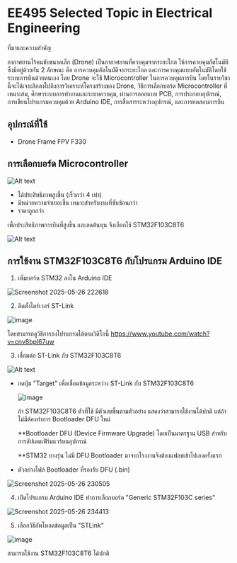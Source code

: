 # EE495 Selected Topic in Electrical Engineering 

ที่มาและความสำคัญ 

อากาศยานไร้คนขับขนาดเล็ก (Drone) เป็นอากาศยานที่ควบคุมจากระยะไกล ใช้การควบคุมอัตโนมัติซึ่งมีอยู่ด้วยกัน 2 ลักษณะ คือ การควบคุมอัตโนมัติจากระยะไกล และการควบคุมแบบอัตโนมัติโดยใช้ระบบการบินด้วยตนเอง โดย Drone จะใช้ Microcontroller ในการควบคุมการบิน โดยในรายวิชานี้จะได้เจาะลึกลงไปถึงการวิเคราะห์โครงสร้างของ Drone, วิธีการเลือกบอร์ด Microcontroller ที่เหมาะสม, ศึกษาระบบการทำงานและระบบควบคุม, ผ่านการออกแบบ PCB, การประกอบอุปกรณ์, การเขียนโปรแกรมควบคุมด้วย Arduino IDE, การสื่อสารระหว่างอุปกรณ์, และการทดสอบการบิน

## อุปกรณ์ที่ใช้
* Drone Frame FPV F330






















## การเลือกบอร์ด Microcontroller
![Alt text](https://miro.medium.com/v2/resize:fit:720/format:webp/1*lH13bx-OzuJKV9nAXCYbXw.png)
* ได้ประสิทธิภาพสูงขึ้น (เร็วกว่า 4 เท่า)
* มีหน่วยความจำเยอะขึ้น เหมาะสำหรับงานที่ซับซ้อนกว่า
* ราคาถูกกว่า

เพื่อประสิทธิภาพการบินที่สูงขึ้น และลดต้นทุน จึงเลือกใช้ STM32F103C8T6

![Alt text](https://os.mbed.com/media/uploads/hudakz/stm32f103c8t6_pinout_voltage01.png)

## การใช้งาน STM32F103C8T6 กับโปรแกรม Arduino IDE

1. เพิ่มบอร์ด STM32 ลงใน Arduino IDE
  
  ![Screenshot 2025-05-26 222618](https://github.com/user-attachments/assets/bbcbdefb-4a36-4d3a-a4e9-fc942d580d7a)
  
2. ติดตั้งไดร์เวอร์ ST-Link
  
  ![image](https://github.com/user-attachments/assets/b30d192a-a185-4bb8-b918-9a30d3efcdad)

โดยสามารถดูวิธีการลงโปรแกรมได้ตามวิดีโอนี้ https://www.youtube.com/watch?v=cnv8bpl67uw

3. เชื่อมต่อ ST-Link กับ STM32F103C8T6

  ![Alt text](https://lungmaker.com/wp-content/uploads/2021/01/1-2.png)

  * กดปุ่ม "Target" เพื่อเชื่อมข้อมูลระหว่าง ST-Link กับ STM32F103C8T6

    ![image](https://github.com/user-attachments/assets/d6b33783-db71-44cb-97b8-5782b2205e3b)

    ถ้า STM32F103C8T6 ตัวที่ใช้ มีตัวเลขขึ้นตามตัวอย่าง แสดงว่าสามารถใช้งานได้ปกติ แต่ถ้าไม่มีต้องทำการ Bootloader DFU ใหม่
    
     **Bootloader DFU (Device Firmware Upgrade) โดยเป็นมาตรฐาน USB สำหรับการอัปเดตเฟิร์มแวร์บนอุปกรณ์
    
     **STM32 บางรุ่น ไม่มี DFU Bootloader มาจากโรงงานจึงต้องแฟลชเข้าไปเองครั้งแรก
  * ตัวอย่างไฟล์ Bootloader ที่รองรับ DFU (.bin) 

![Screenshot 2025-05-26 230505](https://github.com/user-attachments/assets/28eec64b-24da-48ef-babd-ed3b7c222c1e)

 4. เปิดโปรแกรม Arduino IDE ทำการเลือกบอร์ด "Generic STM32F103C series"

![Screenshot 2025-05-26 234413](https://github.com/user-attachments/assets/b1239923-63b4-4e6c-bb9a-41314da2fa23)

 5. เลือกวิธีอัพโหลดข้อมูลเป็น "STLink"

![image](https://github.com/user-attachments/assets/405b637d-67ca-443d-a205-4aa41a38ed65)

สามารถใช้งาน STM32F103C8T6 ได้ปกติ







